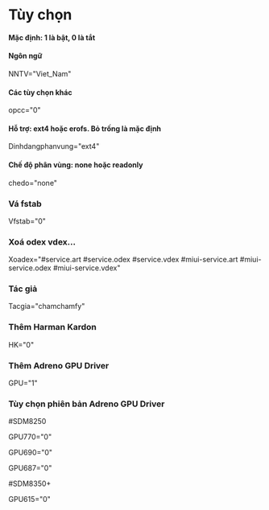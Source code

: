 # Tùy chọn
#### Mặc định: 1 là bật, 0 là tắt

#### Ngôn ngữ
NNTV="Viet_Nam"

#### Các tùy chọn khác
opcc="0"

#### Hỗ trợ: ext4 hoặc erofs. Bỏ trống là mặc định
Dinhdangphanvung="ext4"

#### Chế độ phân vùng: none hoặc readonly
chedo="none"

### Vá fstab
Vfstab="0"

### Xoá odex vdex...
Xoadex="#service.art #service.odex #service.vdex #miui-service.art #miui-service.odex #miui-service.vdex"

### Tác giả
Tacgia="chamchamfy"

### Thêm Harman Kardon
HK="0"

### Thêm Adreno GPU Driver
GPU="1"

### Tùy chọn phiên bản Adreno GPU Driver 
#SDM8250

GPU770="0"

GPU690="0"

GPU687="0"

#SDM8350+

GPU615="0"